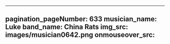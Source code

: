 ------
pagination_pageNumber: 633
musician_name: Luke
band_name: China Rats
img_src: images/musician0642.png
onmouseover_src: 
------